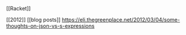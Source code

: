 [[Racket]]

[[2012]] [[blog posts]] https://eli.thegreenplace.net/2012/03/04/some-thoughts-on-json-vs-s-expressions 